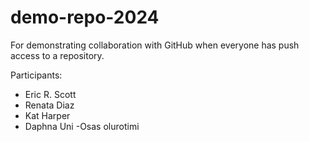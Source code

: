 # demo-repo-2024
For demonstrating collaboration with GitHub when everyone has push access to a repository.

Participants:

- Eric R. Scott
- Renata Diaz
- Kat Harper
- Daphna Uni
-Osas olurotimi



